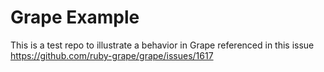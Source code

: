 # Grape Example

This is a test repo to illustrate a behavior in Grape referenced in this issue https://github.com/ruby-grape/grape/issues/1617

